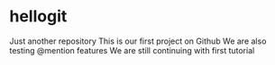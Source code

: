 # hellogit
Just another repository
This is our first project on Github
We are also testing @mention features
We are still continuing with first tutorial
